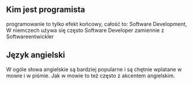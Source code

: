 ## Kim jest programista
programowanie to tylko efekt końcowy, całość to: Software Development,
W niemczech używa się często Software Developer zamiennie z Softwareentwickler

## Język angielski
W ogóle słowa angielskie są bardziej popularne i są chętnie wplatane w mowie i w piśmie.
Jak w mowie to też często z akcentem angielskim.


